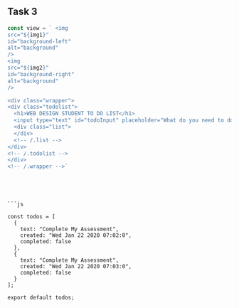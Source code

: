 ## Task 3

```js
const view = ` <img
src="${img1}"
id="background-left"
alt="background"
/>
<img
src="${img2}"
id="background-right"
alt="background"
/>

<div class="wrapper">
<div class="todolist">
  <h1>WEB DESIGN STUDENT TO DO LIST</h1>
  <input type="text" id="todoInput" placeholder="What do you need to do today...." />
  <div class="list">
  </div>
  <!-- /.list -->
</div>
<!-- /.todolist -->
</div>
<!-- /.wrapper -->`
```



```




```js

const todos = [
  {
    text: "Complete My Assessment",
    created: "Wed Jan 22 2020 07:02:0",
    completed: false
  },
  {
    text: "Complete My Assessment",
    created: "Wed Jan 22 2020 07:03:0",
    completed: false
  }
];

export default todos;

````
